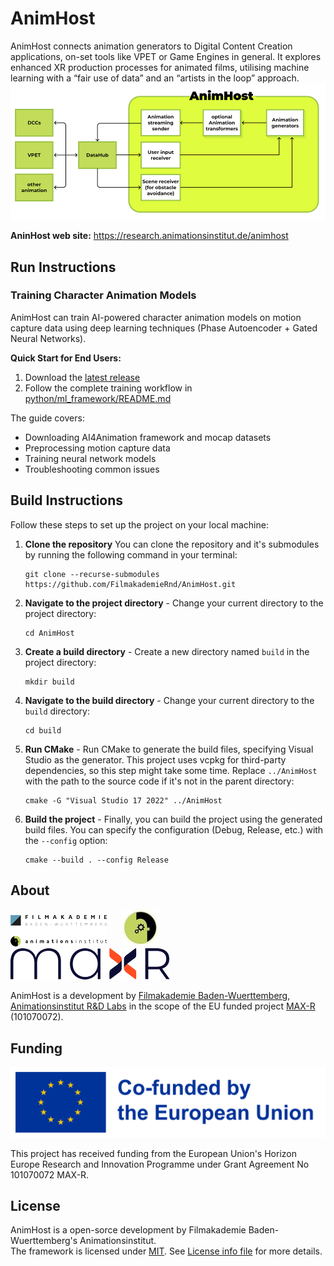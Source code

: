 # AnimHost
AnimHost connects animation generators to Digital Content Creation applications, on-set tools like VPET or Game Engines in general. It explores enhanced XR production processes for animated films, utilising machine learning with a “fair use of data” and an “artists in the loop” approach.
![AnimHost](/doc/resources/AnimHost_Shematic_1k.png)

**AninHost web site:** https://research.animationsinstitut.de/animhost

## Run Instructions

### Training Character Animation Models

AnimHost can train AI-powered character animation models on motion capture data using deep learning techniques (Phase Autoencoder + Gated Neural Networks).

**Quick Start for End Users:**
1. Download the [latest release](https://github.com/FilmakademieRnd/AnimHost/releases)
2. Follow the complete training workflow in [python/ml_framework/README.md](python/ml_framework/README.md)

The guide covers:
- Downloading AI4Animation framework and mocap datasets
- Preprocessing motion capture data
- Training neural network models
- Troubleshooting common issues

## Build Instructions

Follow these steps to set up the project on your local machine:

1. **Clone the repository** You can clone the repository and it's submodules by running the following command in your terminal:
    ```
    git clone --recurse-submodules https://github.com/FilmakademieRnd/AnimHost.git
    ```
2. **Navigate to the project directory** - Change your current directory to the project directory:
    ```
    cd AnimHost
    ```
3. **Create a build directory** - Create a new directory named `build` in the project directory:
    ```
    mkdir build
    ```
4. **Navigate to the build directory** - Change your current directory to the `build` directory:
    ```
    cd build
    ```
5. **Run CMake** - Run CMake to generate the build files, specifying Visual Studio as the generator. This project uses vcpkg for third-party dependencies, so this step might take some time. Replace `../AnimHost` with the path to the source code if it's not in the parent directory:
    ```
    cmake -G "Visual Studio 17 2022" ../AnimHost
    ```
6. **Build the project** - Finally, you can build the project using the generated build files. You can specify the configuration (Debug, Release, etc.) with the `--config` option:
    ```
    cmake --build . --config Release
    ```
## About
![](/doc/resources/FA_AI_Logo.png) &nbsp;&nbsp;&nbsp;&nbsp;
![](/doc/resources/logo_rnd.jpg) &nbsp;&nbsp;&nbsp;&nbsp;
![](/doc/resources/Max-R_Logo.png)

AnimHost is a development by [Filmakademie Baden-Wuerttemberg](https://filmakademie.de/), [Animationsinstitut R&D Labs](http://research.animationsinstitut.de/) in the scope of the EU funded project [MAX-R](https://max-r.eu/) (101070072).

## Funding
![Animationsinstitut R&D](/doc/resources/EN_Co-fundedbytheEU_RGB_POS.png)

This project has received funding from the European Union's Horizon Europe Research and Innovation Programme under Grant Agreement No 101070072 MAX-R.

## License
AnimHost is a open-sorce development by Filmakademie Baden-Wuerttemberg's Animationsinstitut.  
The framework is licensed under [MIT](LICENSE.txt). See [License info file](LICENSE_Info.txt) for more details.
